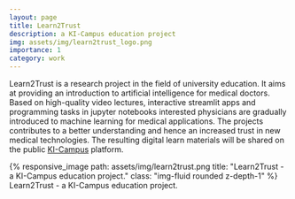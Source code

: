 ```yaml
---
layout: page
title: Learn2Trust
description: a KI-Campus education project
img: assets/img/learn2trust_logo.png
importance: 1
category: work
---
```


Learn2Trust is a research project in the field of university education. It aims at providing an introduction to artificial intelligence for medical doctors. Based on high-quality video lectures, interactive streamlit apps and programming tasks in jupyter notebooks interested physicians are gradually introduced to machine learning for medical applications. The projects contributes to a better understanding and hence an increased trust in new medical technologies. The resulting digital learn materials will be shared on the public [KI-Campus](https://ki-campus.org) platform.

<div class="row">
    <div class="col-sm mt-3 mt-md-0">
        {% responsive_image path: assets/img/learn2trust.png title: "Learn2Trust - a KI-Campus education project." class: "img-fluid rounded z-depth-1" %}
    </div>
</div>
<div class="caption">
   Learn2Trust - a KI-Campus education project.
</div>